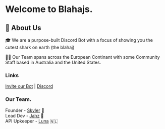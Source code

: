 # Welcome to Blahajs.

## 🦈 About Us

🎓 We are a purpose-built Discord Bot with a focus of showing you the cutest shark on earth (the blahaj)

👨‍💻 Our Team spans across the European Continant with some Community Staff based in Australia and the United States.



### Links

[Invite our Bot](https://blahajs.xyz/bot) | [Discord](https://discord.gg/y6anCC35UG)


### Our Team.

Founder - [Skyler](https://github.com/skyldev) :wales: <br />
Lead Dev - [Jahz](https://github.com/JazzzyDEV) :england: <br />
API Upkeeper - [Luna](https://shi.gg/) :netherlands:
